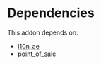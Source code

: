 # Dependencies

This addon depends on:

- [l10n_ae](../../../../odoo-bringout-oca-ocb-l10n_ae)
- [point_of_sale](../../../../../oca-ocb-sale/odoo-bringout-oca-ocb-point_of_sale)
